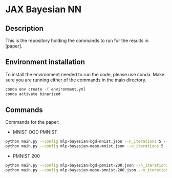 # JAX Bayesian NN

## Description

This is the repository holding the commands to run for the results in [paper].

## Environment installation

To install the environment needed to run the code, please use conda. Make sure you are running either of the commands in the main directory.

```bash
conda env create -f environment.yml
conda activate binarized
```

## Commands

Commands for the paper:

- MNIST OOD PMNIST

```bash
python main.py --config mlp-bayesian-bgd-mnist.json --n_iterations 5 --extra
python main.py --config mlp-bayesian-mesu-mnist.json --n_iterations 5 --extra
```

- PMNIST 200

```bash
python main.py --config mlp-bayesian-bgd-pmnist-200.json --n_iterations 5 --extra
python main.py --config mlp-bayesian-mesu-pmnist-200.json --n_iterations 5 --extra
```
